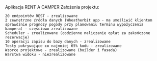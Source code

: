 Aplikacja RENT A CAMPER Założenia projektu:

    20 endpointów REST - zrealizowane
    2 zewnętrzne źródła danych (Wheatherbit app - ma umożliwić klientom sprawdznie prognozy pogody przy planowaniu terminu wypożyczenia kampera) - częściowo zrealizowane
    Scheduler - zrealizowane (codzienne naliczanie opłat za zakończone rezerwacje)
    10 operacji zapisu do bazy danych - zrealizowane
    Testy pokrywające co najmniej 65% kodu - zrealizowane
    Wzorce projektowe - zrealizowane (builder i fasada)
    Warstwa widoku - niezrealizowane

